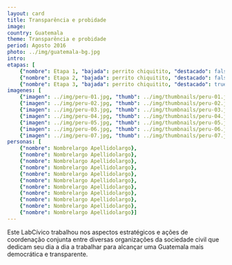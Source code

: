 ```yaml
---
layout: card
title: Transparência e probidade
image: 
country: Guatemala
theme: Transparência e probidade
period: Agosto 2016
photo: ../img/guatemala-bg.jpg
intro:
etapas: [
	{"nombre": Etapa 1, "bajada": perrito chiquitito, "destacado": false},
	{"nombre": Etapa 2, "bajada": perrito chiquitito, "destacado": false},
	{"nombre": Etapa 3, "bajada": perrito chiquitito, "destacado": true}]
imagenes: [
	{"imagen": ../img/peru-01.jpg, "thumb": ../img/thumbnails/peru-01.jpg},
	{"imagen": ../img/peru-02.jpg, "thumb": ../img/thumbnails/peru-02.jpg},
	{"imagen": ../img/peru-03.jpg, "thumb": ../img/thumbnails/peru-03.jpg},
	{"imagen": ../img/peru-04.jpg, "thumb": ../img/thumbnails/peru-04.jpg},
	{"imagen": ../img/peru-05.jpg, "thumb": ../img/thumbnails/peru-05.jpg},
	{"imagen": ../img/peru-06.jpg, "thumb": ../img/thumbnails/peru-06.jpg},
	{"imagen": ../img/peru-07.jpg, "thumb": ../img/thumbnails/peru-07.jpg}]
personas: [
	{"nombre": Nombrelargo Apellidolargo},
	{"nombre": Nombrelargo Apellidolargo},
	{"nombre": Nombrelargo Apellidolargo},
	{"nombre": Nombrelargo Apellidolargo},
	{"nombre": Nombrelargo Apellidolargo},
	{"nombre": Nombrelargo Apellidolargo},
	{"nombre": Nombrelargo Apellidolargo},
	{"nombre": Nombrelargo Apellidolargo},
	{"nombre": Nombrelargo Apellidolargo},
	{"nombre": Nombrelargo Apellidolargo},
	{"nombre": Nombrelargo Apellidolargo}]
---
```


Este LabCívico trabalhou nos aspectos estratégicos e ações de coordenação conjunta entre diversas organizações da sociedade civil que dedicam seu dia a dia a trabalhar para alcançar uma Guatemala mais democrática e transparente.
